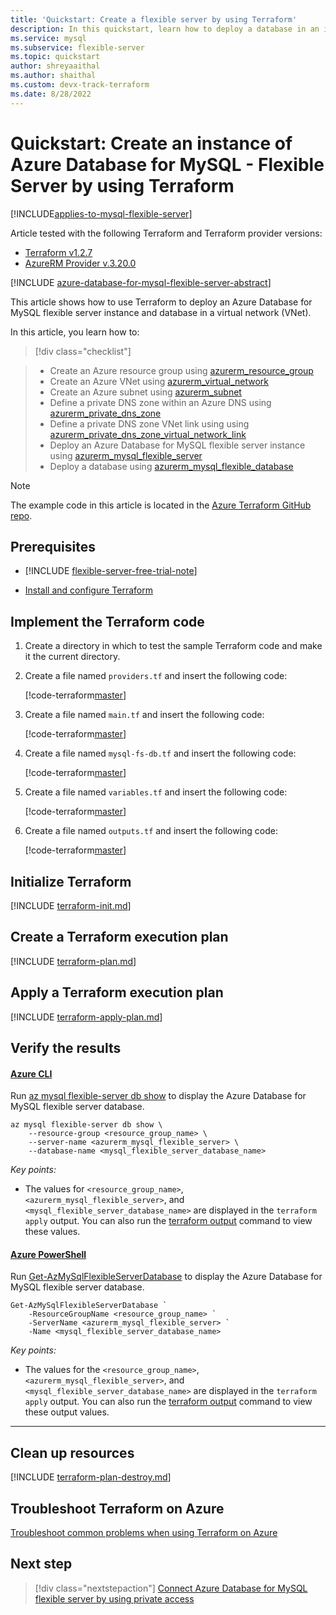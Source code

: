 ```yaml
---
title: 'Quickstart: Create a flexible server by using Terraform'
description: In this quickstart, learn how to deploy a database in an instance of Azure Database for MySQL - Flexible Server by using Terraform.
ms.service: mysql
ms.subservice: flexible-server
ms.topic: quickstart
author: shreyaaithal
ms.author: shaithal
ms.custom: devx-track-terraform
ms.date: 8/28/2022
---
```


# Quickstart: Create an instance of Azure Database for MySQL - Flexible Server by using Terraform

[!INCLUDE[applies-to-mysql-flexible-server](../includes/applies-to-mysql-flexible-server.md)]

Article tested with the following Terraform and Terraform provider versions:

- [Terraform v1.2.7](https://releases.hashicorp.com/terraform/)
- [AzureRM Provider v.3.20.0](https://registry.terraform.io/providers/hashicorp/azurerm/latest/docs)

[!INCLUDE [azure-database-for-mysql-flexible-server-abstract](../includes/azure-database-for-mysql-flexible-server-abstract.md)]

This article shows how to use Terraform to deploy an Azure Database for MySQL flexible server instance and database in a virtual network (VNet).

In this article, you learn how to:

> [!div class="checklist"]

> - Create an Azure resource group using [azurerm_resource_group](https://registry.terraform.io/providers/hashicorp/azurerm/latest/docs/resources/resource_group)
> - Create an Azure VNet using [azurerm_virtual_network](https://registry.terraform.io/providers/hashicorp/azurerm/latest/docs/resources/virtual_network)
> - Create an Azure subnet using [azurerm_subnet](https://registry.terraform.io/providers/hashicorp/azurerm/latest/docs/resources/subnet)
> - Define a private DNS zone within an Azure DNS using [azurerm_private_dns_zone](https://registry.terraform.io/providers/hashicorp/azurerm/latest/docs/resources/private_dns_zone)
> - Define a private DNS zone VNet link using using [azurerm_private_dns_zone_virtual_network_link](https://registry.terraform.io/providers/hashicorp/azurerm/latest/docs/resources/private_dns_zone_virtual_network_link)
> - Deploy an Azure Database for MySQL flexible server instance using [azurerm_mysql_flexible_server](https://registry.terraform.io/providers/hashicorp/azurerm/latest/docs/resources/mysql_flexible_server)
> - Deploy a database using [azurerm_mysql_flexible_database](https://registry.terraform.io/providers/hashicorp/azurerm/latest/docs/resources/mysql_flexible_database)

> [!NOTE]
> The example code in this article is located in the [Azure Terraform GitHub repo](https://github.com/Azure/terraform/tree/master/quickstart/201-mysql-fs-db).

## Prerequisites

- [!INCLUDE [flexible-server-free-trial-note](../includes/flexible-server-free-trial-note.md)]

- [Install and configure Terraform](/azure/developer/terraform/quickstart-configure)

## Implement the Terraform code

1. Create a directory in which to test the sample Terraform code and make it the current directory.

1. Create a file named `providers.tf` and insert the following code:

    [!code-terraform[master](~/terraform_samples/quickstart/201-mysql-fs-db/providers.tf)]

1. Create a file named `main.tf` and insert the following code:

    [!code-terraform[master](~/terraform_samples/quickstart/201-mysql-fs-db/main.tf)]

1. Create a file named `mysql-fs-db.tf` and insert the following code:

    [!code-terraform[master](~/terraform_samples/quickstart/201-mysql-fs-db/mysql-fs-db.tf)]

1. Create a file named `variables.tf` and insert the following code:

    [!code-terraform[master](~/terraform_samples/quickstart/201-mysql-fs-db/variables.tf)]

1. Create a file named `outputs.tf` and insert the following code:

    [!code-terraform[master](~/terraform_samples/quickstart/201-mysql-fs-db/outputs.tf)]

## Initialize Terraform

[!INCLUDE [terraform-init.md](~/azure-dev-docs-pr/articles/terraform/includes/terraform-init.md)]

## Create a Terraform execution plan

[!INCLUDE [terraform-plan.md](~/azure-dev-docs-pr/articles/terraform/includes/terraform-plan.md)]

## Apply a Terraform execution plan

[!INCLUDE [terraform-apply-plan.md](~/azure-dev-docs-pr/articles/terraform/includes/terraform-apply-plan.md)]

## Verify the results

#### [Azure CLI](#tab/azure-cli)

Run [az mysql flexible-server db show](/cli/azure/mysql/flexible-server/db#az-mysql-flexible-server-db-show) to display the Azure Database for MySQL flexible server database.

```azurecli
az mysql flexible-server db show \
    --resource-group <resource_group_name> \
    --server-name <azurerm_mysql_flexible_server> \
    --database-name <mysql_flexible_server_database_name>
```

*Key points:*

- The values for `<resource_group_name>`, `<azurerm_mysql_flexible_server>`, and `<mysql_flexible_server_database_name>` are displayed in the `terraform apply` output. You can also run the [terraform output](https://www.terraform.io/cli/commands/output) command to view these values.

#### [Azure PowerShell](#tab/azure-powershell)

Run [Get-AzMySqlFlexibleServerDatabase](/powershell/module/az.mysql/get-azmysqlflexibleserverdatabase) to display the Azure Database for MySQL flexible server database.

```azurepowershell
Get-AzMySqlFlexibleServerDatabase `
    -ResourceGroupName <resource_group_name> `
    -ServerName <azurerm_mysql_flexible_server> `
    -Name <mysql_flexible_server_database_name>
```

*Key points:*

- The values for the `<resource_group_name>`, `<azurerm_mysql_flexible_server>`, and `<mysql_flexible_server_database_name>` are displayed in the `terraform apply` output. You can also run the [terraform output](https://www.terraform.io/cli/commands/output) command to view these output values.

---

## Clean up resources

[!INCLUDE [terraform-plan-destroy.md](~/azure-dev-docs-pr/articles/terraform/includes/terraform-plan-destroy.md)]

## Troubleshoot Terraform on Azure

[Troubleshoot common problems when using Terraform on Azure](/azure/developer/terraform/troubleshoot)

## Next step

> [!div class="nextstepaction"]
> [Connect Azure Database for MySQL flexible server by using private access](./quickstart-create-connect-server-vnet.md)
